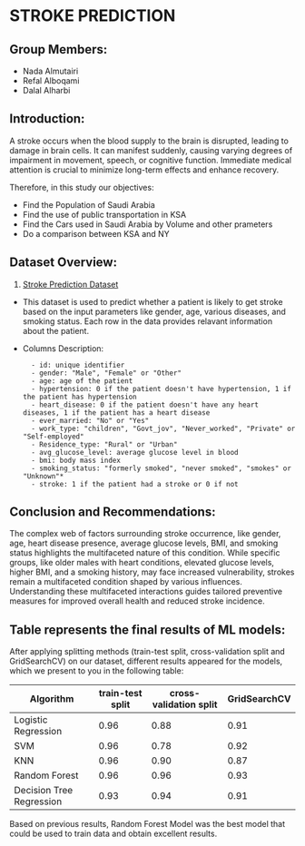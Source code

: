 # **STROKE PREDICTION**

## Group Members:

- Nada Almutairi 
- Refal Alboqami
- Dalal Alharbi

## Introduction:

A stroke occurs when the blood supply to the brain is disrupted, leading to damage in brain cells. It can manifest suddenly, causing varying degrees of impairment in movement, speech, or cognitive function. Immediate medical attention is crucial to minimize long-term effects and enhance recovery.

Therefore, in this study our objectives: 
- Find the Population of Saudi Arabia 
- Find the use of public transportation in KSA
- Find the Cars used in Saudi Arabia by Volume and other prameters 
- Do a comparison between KSA and NY

## Dataset Overview:
1. [Stroke Prediction Dataset](https://www.kaggle.com/datasets/fedesoriano/stroke-prediction-dataset)

* This dataset is used to predict whether a patient is likely to get stroke based on the input parameters like gender, age, various diseases, and smoking status. Each row in the data provides relavant information about the patient.
* Columns Description:

        - id: unique identifier
        - gender: "Male", "Female" or "Other"
        - age: age of the patient
        - hypertension: 0 if the patient doesn't have hypertension, 1 if the patient has hypertension
        - heart_disease: 0 if the patient doesn't have any heart diseases, 1 if the patient has a heart disease
        - ever_married: "No" or "Yes"
        - work_type: "children", "Govt_jov", "Never_worked", "Private" or "Self-employed"
        - Residence_type: "Rural" or "Urban"
        - avg_glucose_level: average glucose level in blood
        - bmi: body mass index
        - smoking_status: "formerly smoked", "never smoked", "smokes" or "Unknown"*
        - stroke: 1 if the patient had a stroke or 0 if not


## Conclusion and Recommendations:

The complex web of factors surrounding stroke occurrence, like gender, age, heart disease presence, average glucose levels, BMI, and smoking status highlights the multifaceted nature of this condition. While specific groups, like older males with heart conditions, elevated glucose levels, higher BMI, and a smoking history, may face increased vulnerability, strokes remain a multifaceted condition shaped by various influences. 
Understanding these multifaceted interactions guides tailored preventive measures for improved overall health and reduced stroke incidence.

## Table represents the final results of ML models:
After applying splitting methods (train-test split, cross-validation split and GridSearchCV) on our dataset, different results appeared for the models, which we present to you in the following table:

| Algorithm | train-test split | cross-validation split | GridSearchCV|
| --------------- | --------------- | ------------------------ |------------------------ |
| Logistic Regression | 0.96| 0.88|0.91|
| SVM | 0.96| 0.78|0.92|
| KNN | 0.96| 0.90|0.87|
| Random Forest | 0.96| 0.96|0.93|
| Decision Tree Regression | 0.93| 0.94|0.91|

Based on previous results, Random Forest Model was the best model that could be used to train data and obtain excellent results.
